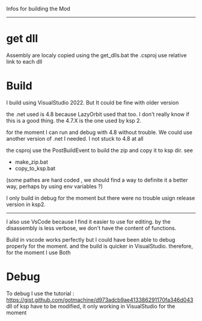 Infos for building the Mod

-----------------

# get dll

Assembly are localy copied using the get_dlls.bat
the .csproj use relative link to each dll

# Build

I build using VisualStudio 2022. But It could be fine with older version

the .net used is 4.8 because LazyOrbit used that too. I don't really know if this is a good thing.
the 4.7.X is the one used by ksp 2.

for the moment I can run and debug with 4.8 without trouble. We could use another version of .net I needed. I not stuck to 4.8 at all

the csproj use the PostBuildEvent to build the zip and copy it to ksp dir. see
* make_zip.bat
* copy_to_ksp.bat

(some pathes are hard coded , we should find a way to definite it a better way, perhaps by using env variables ?)

I only build in debug for the moment but there were no trouble usign release version in ksp2.

------------------

I also use VsCode because I find it easier to use for editing. by the disassembly is less verbose, we don't have the content of functions.

Build in vscode works perfectly but I could have been able to debug properly for the moment.
and the build is quicker in VisualStudio. therefore, for the moment I use Both

# Debug

To debug I use the tutorial : https://gist.github.com/gotmachine/d973adcb9ae413386291170fa346d043
dll of ksp have to be modified,
it only working in VisualStudio for the moment








